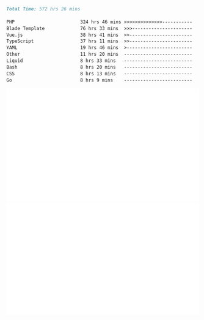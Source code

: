 <!--START_SECTION:waka-->

```markdown
Total Time: 572 hrs 26 mins

PHP                        324 hrs 46 mins >>>>>>>>>>>>>>-----------   55.63 %
Blade Template             76 hrs 33 mins  >>>----------------------   13.12 %
Vue.js                     38 hrs 41 mins  >>-----------------------   06.63 %
TypeScript                 37 hrs 11 mins  >>-----------------------   06.37 %
YAML                       19 hrs 46 mins  >------------------------   03.39 %
Other                      11 hrs 20 mins  -------------------------   01.94 %
Liquid                     8 hrs 33 mins   -------------------------   01.47 %
Bash                       8 hrs 20 mins   -------------------------   01.43 %
CSS                        8 hrs 13 mins   -------------------------   01.41 %
Go                         8 hrs 9 mins    -------------------------   01.40 %
```

<!--END_SECTION:waka-->
<p align="center">
    <img src="https://raw.githubusercontent.com/rjp2525/rjp2525/output/generated/overview.svg">
    <img src="https://raw.githubusercontent.com/rjp2525/rjp2525/output/generated/languages.svg">
</p>
